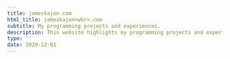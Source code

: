 ```yaml
---
title: jameskajon.com
html_title: jameskajon<wbr>.com
subtitle: My programming projects and experiences.
description: This website highlights my programming projects and experiences. It was originally written using the Django framework during the summer of 2019 and ran on an AWS NGINX server. As of 2021, it serves the same purpose but has been rewritten using Jekyll and runs on GitHub Pages.
type: ''
date: 2020-12-01
---
```


